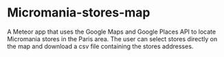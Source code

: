 # Micromania-stores-map

A Meteor app that uses the Google Maps and Google Places API to locate Micromania stores in the Paris area. 
The user can select stores directly on the map and download a csv file containing the stores addresses.
